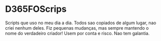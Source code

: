 # D365FOScrips
Scripts que uso no meu dia a dia.
Todos sao copiados de algum lugar, nao criei nenhum deles.
Fiz pequenas mudanças, mas sempre mantendo o nome do verdadeiro criador!
Usem por conta e risco.
Nao tem galantia.
